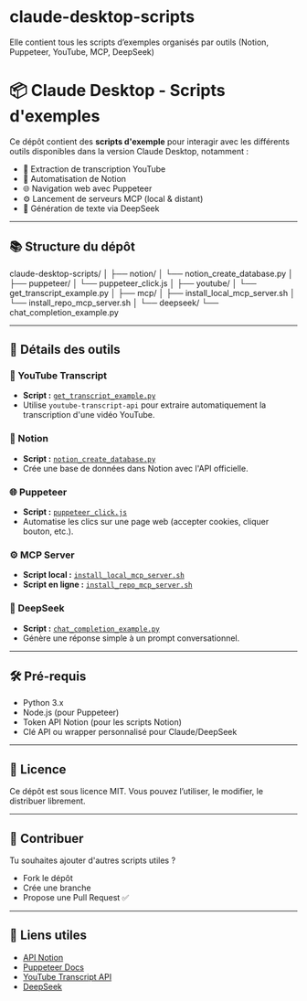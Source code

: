 # claude-desktop-scripts
Elle contient tous les scripts d’exemples organisés par outils (Notion, Puppeteer, YouTube, MCP, DeepSeek)
# 📦 Claude Desktop - Scripts d'exemples

Ce dépôt contient des **scripts d'exemple** pour interagir avec les différents outils disponibles dans la version Claude Desktop, notamment :

- 🎥 Extraction de transcription YouTube
- 📘 Automatisation de Notion
- 🌐 Navigation web avec Puppeteer
- ⚙️ Lancement de serveurs MCP (local & distant)
- 💬 Génération de texte via DeepSeek

---

## 📚 Structure du dépôt

claude-desktop-scripts/ │ ├── notion/ │ └── notion_create_database.py │ ├── puppeteer/ │ └── puppeteer_click.js │ ├── youtube/ │ └── get_transcript_example.py │ ├── mcp/ │ ├── install_local_mcp_server.sh │ └── install_repo_mcp_server.sh │ └── deepseek/ └── chat_completion_example.py


---

## 🧰 Détails des outils

### 🎥 YouTube Transcript
- **Script :** [`get_transcript_example.py`](youtube/get_transcript_example.py)
- Utilise `youtube-transcript-api` pour extraire automatiquement la transcription d'une vidéo YouTube.

### 📘 Notion
- **Script :** [`notion_create_database.py`](notion/notion_create_database.py)
- Crée une base de données dans Notion avec l'API officielle.

### 🌐 Puppeteer
- **Script :** [`puppeteer_click.js`](puppeteer/puppeteer_click.js)
- Automatise les clics sur une page web (accepter cookies, cliquer bouton, etc.).

### ⚙️ MCP Server
- **Script local :** [`install_local_mcp_server.sh`](mcp/install_local_mcp_server.sh)
- **Script en ligne :** [`install_repo_mcp_server.sh`](mcp/install_repo_mcp_server.sh)

### 💬 DeepSeek
- **Script :** [`chat_completion_example.py`](deepseek/chat_completion_example.py)
- Génère une réponse simple à un prompt conversationnel.

---

## 🛠️ Pré-requis

- Python 3.x
- Node.js (pour Puppeteer)
- Token API Notion (pour les scripts Notion)
- Clé API ou wrapper personnalisé pour Claude/DeepSeek

---

## 📜 Licence

Ce dépôt est sous licence MIT. Vous pouvez l’utiliser, le modifier, le distribuer librement.

---

## 🤝 Contribuer

Tu souhaites ajouter d'autres scripts utiles ?
- Fork le dépôt
- Crée une branche
- Propose une Pull Request ✅

---

## 🔗 Liens utiles

- [API Notion](https://developers.notion.com/)
- [Puppeteer Docs](https://pptr.dev/)
- [YouTube Transcript API](https://pypi.org/project/youtube-transcript-api/)
- [DeepSeek](https://deepseek.com/)
